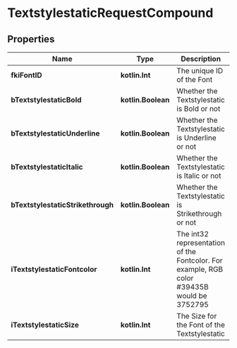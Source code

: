 
# TextstylestaticRequestCompound

## Properties
| Name | Type | Description | Notes |
| ------------ | ------------- | ------------- | ------------- |
| **fkiFontID** | **kotlin.Int** | The unique ID of the Font |  |
| **bTextstylestaticBold** | **kotlin.Boolean** | Whether the Textstylestatic is Bold or not |  |
| **bTextstylestaticUnderline** | **kotlin.Boolean** | Whether the Textstylestatic is Underline or not |  |
| **bTextstylestaticItalic** | **kotlin.Boolean** | Whether the Textstylestatic is Italic or not |  |
| **bTextstylestaticStrikethrough** | **kotlin.Boolean** | Whether the Textstylestatic is Strikethrough or not |  |
| **iTextstylestaticFontcolor** | **kotlin.Int** | The int32 representation of the Fontcolor. For example, RGB color #39435B would be 3752795 |  |
| **iTextstylestaticSize** | **kotlin.Int** | The Size for the Font of the Textstylestatic |  |



